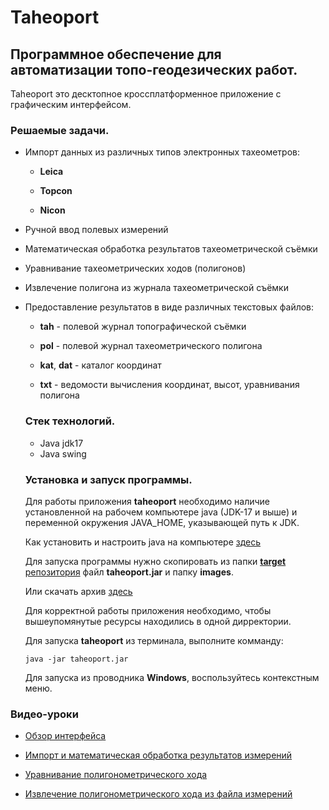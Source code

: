 # Taheoport

## Программное обеспечение для автоматизации топо-геодезических работ.

Taheoport это десктопное кроссплатформенное приложение с графическим интерфейсом.

### Решаемые задачи.

- Импорт данных из различных типов электронных тахеометров:

    - **Leica**

    - **Topcon**

    - **Nicon**
    
- Ручной ввод полевых измерений

- Математическая обработка результатов тахеометрической съёмки

- Уравнивание тахеометрических ходов (полигонов)

- Извлечение полигона из журнала тахеометрической съёмки

- Предоставление результатов в виде различных текстовых файлов:

    - **tah** - полевой журнал топографической съёмки

    - **pol** - полевой журнал тахеометрического полигона

    - **kat**, **dat** - каталог координат

    - **txt** - ведомости вычисления координат, высот, уравнивания полигона

    ### Стек технологий.

    - Java jdk17
    - Java swing

    ### Установка и запуск программы.

    Для работы приложения **taheoport** необходимо наличие установленной на рабочем компьютере java (JDK-17 и выше) и переменной окружения JAVA_HOME, указывающей путь к JDK. 
    
    Как установить и настроить java на компьютере [здесь](https://ru.hexlet.io/blog/posts/kak-ustanovit-i-nastroit-jdk-dlya-razrabotki-na-java-poshagovoe-rukovodstvo)

    Для запуска программы нужно скопировать из папки [**target** репозитория](https://github.com/AndrewNizovkin/Taheoport/tree/main/target) файл **taheoport.jar** и папку **images**. 

    Или скачать архив [здесь](https://cloud.mail.ru/public/P4qz/gbr3hYWiP)
    
    Для корректной работы приложения необходимо, чтобы вышеупомянутые ресурсы находились в одной дирректории.

    Для запуска **taheoport** из терминала, выполните комманду:

    ```shell
    java -jar taheoport.jar
    ```

    Для запуска из проводника **Windows**, воспользуйтесь контекстным меню.

### Видео-уроки

- [Обзор интерфейса](https://cloud.mail.ru/public/tcQR/NbyyTXRkn)

- [Импорт и математическая обработка результатов измерений](https://cloud.mail.ru/public/Tc6d/ww4tUyKWD)

- [Уравнивание полигонометрического хода](https://cloud.mail.ru/public/BNHi/hZmnf6EzD)

- [Извлечение полигонометрического хода из файла измерений](https://cloud.mail.ru/public/BNHi/hZmnf6EzD)




